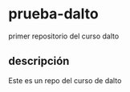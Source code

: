 # prueba-dalto
primer repositorio del curso dalto

## descripción
Este es un repo del curso de dalto
